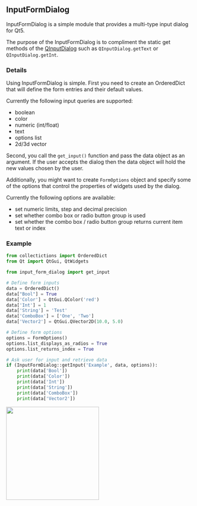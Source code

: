 ## InputFormDialog
InputFormDialog is a simple module that provides a multi-type input dialog for Qt5.

The purpose of the InputFormDialog is to compliment the static get methods of the [QInputDialog](https://doc-snapshots.qt.io/qtforpython/PySide2/QtWidgets/QInputDialog.html) such as `QInputDialog.getText` or `QInputDialog.getInt`.

### Details
Using InputFormDialog is simple. First you need to create an OrderedDict that will define the form entries and their default values.

Currently the following input queries are supported:
- boolean
- color
- numeric (int/float)
- text
- options list
- 2d/3d vector

Second, you call the `get_input()` function and pass the data object as an argument. If the user accepts the dialog then the data object will hold the new values chosen by the user.

Additionally, you might want to create `FormOptions` object and specify some of the options that control the properties of widgets used by the dialog.

Currently the following options are available:
- set numeric limits, step and decimal precision
- set whether combo box or radio button group is used
- set whether the combo box / radio button group returns current item text or index

### Example
```python
from collectictions import OrderedDict
from Qt import QtGui, QtWidgets

from input_form_dialog import get_input

# Define form inputs
data = OrderedDict()
data["Bool"] = True
data['Color'] = QtGui.QColor('red')
data['Int'] = 1
data['String'] = 'Test'
data['ComboBox'] = ['One', 'Two']
data['Vector2'] = QtGui.QVector2D(10.0, 5.0)

# Define form options
options = FormOptions()
options.list_displays_as_radios = True
options.list_returns_index = True

# Ask user for input and retrieve data
if (InputFormDialog::getInput('Example', data, options)):
    print(data['Bool'])
    print(data['Color'])
    print(data['Int'])
    print(data['String'])
    print(data['ComboBox'])
    print(data['Vector2'])
```
<img src="https://www.dropbox.com/s/tvl6itcmzxb7hlb/input-form-dialog.jpg?raw=1" width="250" height="250"/>
